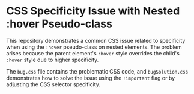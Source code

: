 # CSS Specificity Issue with Nested :hover Pseudo-class

This repository demonstrates a common CSS issue related to specificity when using the `:hover` pseudo-class on nested elements.  The problem arises because the parent element's `:hover` style overrides the child's `:hover` style due to higher specificity.

The `bug.css` file contains the problematic CSS code, and `bugSolution.css` demonstrates how to solve the issue using the `!important` flag or by adjusting the CSS selector specificity.